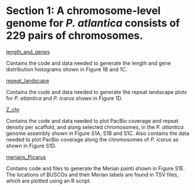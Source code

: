 # Section 1: A chromosome-level genome for *P. atlantica* consists of 229 pairs of chromosomes.

[length_and_genes](<https://github.com/charlottewright/P_atlantica_genome/tree/main/1_genome/length_and_genes>)

Contains the code and data needed to generate the length and gene distribution histograms shown in Figure 1B and 1C.

[repeat_landscape](<https://github.com/charlottewright/P_atlantica_genome/tree/main/1_genome/repeat_landscape>)

Contains the code and data needed to generate the repeat landscape plots for *P. atlantica* and *P. icarus* shown in Figure 1D.

[Z_chr](<https://github.com/charlottewright/P_atlantica_genome/tree/main/1_genome/Z_chr>)

Contains the code and data needed to plot PacBio coverage and repeat density per scaffold, and along selected chromosomes, in the *P. atlantica* genome assembly shown in Figure S1A, S1B and S1C. Also contains the data needed to plot PacBio coverage along the chromosomes of *P. icarus* as shown in Figure S1D. 

[merians_Picarus](<https://github.com/charlottewright/P_atlantica_genome/tree/main/1_genome/merians_Picarus>)

Contains code and files to generate the Merian painti shown in Figure S1E. The locations of BUSCOs and their Merian labels are found in TSV files, which are plotted using an R script.


